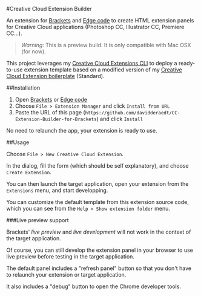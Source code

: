 #Creative Cloud Extension Builder

An extension for [Brackets](http://brackets.io/) and [Edge code](http://html.adobe.com/edge/code/) to create HTML extension panels for Creative Cloud applications (Photoshop CC, Illustrator CC, Premiere CC…).

> *Warning*: This is a preview build. It is only compatible with Mac OSX (for now).

This project leverages my [Creative Cloud Extensions CLI](https://github.com/davidderaedt/CCEXTCLI) to deploy a ready-to-use extension template based on a modified version of my [Creative Cloud Extension boilerplate](https://github.com/davidderaedt/ccext-boilerplate) (Standard).

##Installation

1. Open [Brackets](http://brackets.io/) or [Edge code](http://html.adobe.com/edge/code/)
2. Choose `File > Extension Manager` and click `Install from URL`
3. Paste the URL of this page (`https://github.com/davidderaedt/CC-Extension-Builder-for-Brackets`) and click `Install`


No need to relaunch the app, your extension is ready to use.


##Usage

Choose `File > New Creative Cloud Extension`.

In the dialog, fill the form (which should be self explanatory), and choose `Create Extension`.

You can then launch the target application, open your extension from the `Extensions` menu, and start developping.

You can customize the default template from this extension source code, which you can see from the `Help > Show extension folder` menu.


###Live preview support

Brackets' *live preview* and *live development* will not work in the context of the target application.

Of course, you can still develop the extension panel in your browser to use live preview before testing in the target application.

The default panel includes a "refresh panel" button so that you don't have to relaunch your extension or target application.

It also includes a "debug" button to open the Chrome developer tools.

